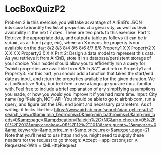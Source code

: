 LocBoxQuizP2
============

Problem 2 In this exercise, you will take advantage of AirBnB’s JSON interface to identify the list of properties at a given city, as well as their availability in the next 7 days.  There are two parts to this exercise.  Part 1: Retrieve the appropriate data, and output a table as follows (it can be in stdout, as an html page, etc), where an X means the property is not available on the day:   8/2 8/3 8/4 8/5 8/6 8/7 8/8 Property1  X X     Property2   X X X X X Property3 X  X    X   Part 2: Design a data model to represent this data. As you retrieve it from AirBnB, store it in a database/persistent storage of your choice. Your model should allow you to efficiently run a query for “which properties are available from 8/5 to 8/7”, and return Property1 and Property3.  For this part, you should add a function that takes the start/end date as input, and return the properties available for the given duration.   We at LocBox love Ruby, but feel free to use a language you are most familiar with. Feel free to include a brief explanation of any simplifying assumptions you made, or how you would you improve it if you had more time.  Input: City name (eg “Raleigh, NC”) API: You should be able to go to airbnb.com, run a query, and figure out the URL end point and necessary parameters.  As of writing, it looks like this: https://www.airbnb.com/search/ajax_get_results?search_view=1&amp;min_bedrooms=0&amp;min_bathrooms=0&amp;min_beds=0&amp;page=1&amp;location=Raleigh%2C+NC&amp;checkin=05%2F01%2F2013&amp;checkout=05%2F12%2F2013&amp;guests=1&amp;sort=0&amp;keywords=&amp;price_min=&amp;price_max=&amp;per_page=21  Note that you’ll need to use https and you might need to supply these headers for the request to go through: Accept = application/json X-Requested-With = XMLHttpRequest
